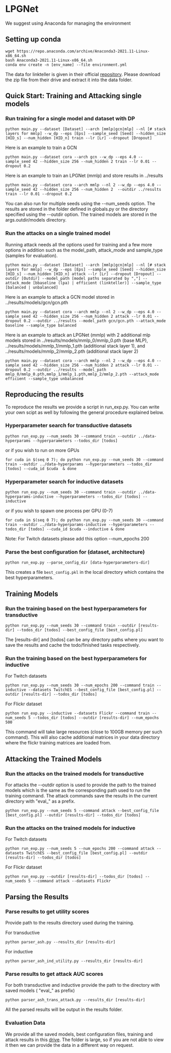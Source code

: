 # LPGNet

We suggest using Anaconda for managing the environment
## Setting up conda
```
wget https://repo.anaconda.com/archive/Anaconda3-2021.11-Linux-x86_64.sh
bash Anaconda3-2021.11-Linux-x86_64.sh
conda env create -n [env_name] --file environment.yml
```

The data for linkteller is given in their official [repository](https://github.com/AI-secure/LinkTeller). Please download the zip file from their drive and extract it into the data folder.

## Quick Start: Training and Attacking single models

### Run training for a single model and dataset with DP

`python main.py --dataset [Dataset] --arch [mmlp|gcn|mlp] --nl [# stack layers for mmlp] --w_dp --eps [Eps] --sample_seed [Seed] --hidden_size [HID_s] --num_hidden [HID_n] train --lr [Lr] --dropout [Dropout]`

Here is an example to train a GCN

`python main.py --dataset cora --arch gcn --w_dp --eps 4.0 --sample_seed 42 --hidden_size 256 --num_hidden 2 train --lr 0.01 --dropout 0.2`

Here is an example to train an LPGNet (mmlp) and store results in ../results

`python main.py --dataset cora --arch mmlp --nl 2 --w_dp --eps 4.0 --sample_seed 42 --hidden_size 256 --num_hidden 2  --outdir ../results train --lr 0.01 --dropout 0.2`

You can also run for multiple seeds using the --num_seeds option. The results are stored in the folder defined in globals.py or the directory specified using the --outdir option. The trained models are stored in the args.outdir/models directory.

### Run the attacks on a single trained model

Running attack needs all the options used for training and a few more options in addition such as the model_path, attack_mode and sample_type (samples for evaluation).

`python main.py --dataset [Dataset] --arch [mmlp|gcn|mlp] --nl [# stack layers for mmlp] --w_dp --eps [Eps] --sample_seed [Seed] --hidden_size [HID_s] --num_hidden [HID_n] attack --lr [Lr] --dropout [Dropout] --outdir [Outdir] --model_path [model paths separated by ","] --attack_mode [bbaseline (lpa) | efficient (linkteller)] --sample_type [balanced | unbalanced]`

Here is an example to attack a GCN model stored in ../results/models/gcn/gcn.pth

`python main.py --dataset cora --arch mmlp --nl 2 --w_dp --eps 4.0 --sample_seed 42 --hidden_size 256 --num_hidden 2 attack --lr 0.01 --dropout 0.2 --outdir ../results --model_path gcn/gcn.pth --attack_mode baseline --sample_type balanced`

Here is an example to attack an LPGNet (mmlp) with 2 additional mlp models stored in ../results/models/mmlp_0/mmlp_0.pth (base MLP), ../results/models/mmlp_1/mmlp_1.pth (additional stack layer 1), and ../results/models/mmlp_2/mmlp_2.pth (additional stack layer 2)

`python main.py --dataset cora --arch mmlp --nl 2 --w_dp --eps 4.0 --sample_seed 42 --hidden_size 256 --num_hidden 2 attack --lr 0.01 --dropout 0.2 --outdir ../results --model_path mmlp_0/mmlp_0.pth,mmlp_1/mmlp_1.pth,mmlp_2/mmlp_2.pth --attack_mode efficient --sample_type unbalanced`


## Reproducing the results

To reproduce the results we provide a script in run_exp.py. You can write your own scipt as well by following the general procedure explained below.

### Hyperparameter search for transductive datasets

`python run_exp.py --num_seeds 30 --command train --outdir ../data-hyperparams --hyperparameters --todos_dir [todos]`

or if you wish to run on more GPUs

`for cuda in $(seq 0 7); do python run_exp.py --num_seeds 30 --command train --outdir ../data-hyperparams --hyperparameters --todos_dir [todos] --cuda_id $cuda  & done`


### Hyperparameter search for inductive datasets

`python run_exp.py --num_seeds 30 --command train --outdir ../data-hyperparams-inductive --hyperparameters --todos_dir [todos] --inductive`

or if you wish to spawn one process per GPU (0-7)

`for cuda in $(seq 0 7); do python run_exp.py --num_seeds 30 --command train --outdir ../data-hyperparams-inductive --hyperparameters --todos_dir [todos] --cuda_id $cuda --inductive & done`

Note: For Twitch datasets please add this option --num_epochs 200


### Parse the best configuration for (dataset, architecture)

`python run_exp.py --parse_config_dir [data-hyperparameters-dir]`

This creates a file `best_config.pkl` in the local directory which contains the best hyperparameters.

## Training Models

### Run the training based on the best hyperparameters for transductive

`python run_exp.py --num_seeds 30 --command train --outdir [results-dir] --todos_dir [todos] --best_config_file [best_config.pl]`

The [results-dir] and [todos] can be any directory paths where you want to save the results and cache the todo/finished tasks respectively.

### Run the training based on the best hyperparameters for inductive
For Twitch datasets

``python run_exp.py --num_seeds 30 --num_epochs 200 --command train --inductive --datasets TwitchES --best_config_file [best_config.pl] --outdir [results-dir] --todos_dir [todos]``

For Flickr dataset

``python run_exp.py --inductive --datasets Flickr --command train --num_seeds 5 --todos_dir [todos] --outdir [results-dir] --num_epochs 500``

This command will take large resources (close to 100GB memory per such command). This will also cache additional matrices in your data directory where the flickr training matrices are loaded from.
 
## Attacking the Trained Models

### Run the attacks on the trained models for transductive

For attacks the --outdir option is used to provide the path to the trained models which is the same as the corresponding path used to run the training command. The attack commands save the results in the current directory with "eval_" as a prefix.

`python run_exp.py --num_seeds 5 --command attack --best_config_file [best_config.pl] --outdir [results-dir] --todos_dir [todos]`

### Run the attacks on the trained models for inductive
For Twitch datasets

`python run_exp.py --num_seeds 5 --num_epochs 200 --command attack --datasets TwitchES --best_config_file [best_config.pl] --outdir [results-dir] --todos_dir [todos]`

For Flickr dataset

`python run_exp.py --outdir [results-dir] --todos_dir [todos] --num_seeds 5 --command attack --datasets Flickr`

## Parsing the Results

### Parse results to get utility scores
Provide path to the results directory used during the training.

For transductive

`python parser_ash.py --results_dir [results-dir]`

For inductive

`python parser_ash_ind_utility.py --results_dir [results-dir]`

### Parse results to get attack AUC scores
For both transductive and inductive provide the path to the directory with saved models ( "eval_" as prefix)

`python parser_ash_trans_attack.py --results_dir [results-dir]`

All the parsed results will be output in the results folder.


### Evaluation Data
We provide all the saved models, best configuration files, training and attack results in this [drive](https://drive.google.com/file/d/1c_J6uEe5LcmKB_ZyAMzld0rLkcJZi5IY/view?usp=sharing). The folder is large, so if you are not able to view it then we can provide the data in a different way on request.

